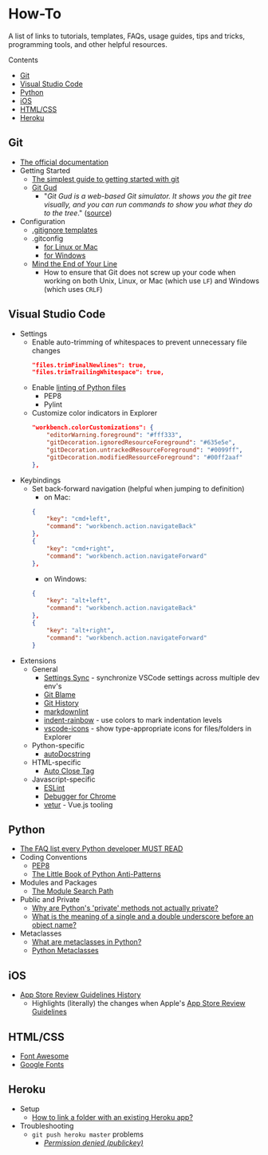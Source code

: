 # How-To

A list of links to tutorials, templates, FAQs, usage guides, tips and tricks, programming tools, and other helpful resources.

Contents

* [Git](#git)
* [Visual Studio Code](#visual-studio-code)
* [Python](#python)
* [iOS](#ios)
* [HTML/CSS](#htmlcss)
* [Heroku](#heroku)

## Git

* [The official documentation](https://git-scm.com/docs)
* Getting Started
    * [The simplest guide to getting started with git](http://rogerdudler.github.io/git-guide/)
    * [Git Gud](https://nic-hartley.github.io/git-gud/)
        * "*Git Gud is a web-based Git simulator. It shows you the git tree visually, and you can run commands to show you what they do to the tree*." ([source](https://dev.to/nichartley/git-gud-at-git-5d9k))
* Configuration
    * [.gitignore templates](https://github.com/github/gitignore)
    * .gitconfig
        * [for Linux or Mac](./git/gitconfig/unix/.gitconfig)
        * [for Windows](./git/gitconfig/windows/.gitconfig)
    * [Mind the End of Your Line](https://adaptivepatchwork.com/2012/03/01/mind-the-end-of-your-line/)
        * How to ensure that Git does not screw up your code when working on both Unix, Linux, or Mac (which use `LF`) and Windows (which uses `CRLF`)

## Visual Studio Code

* Settings
    * Enable auto-trimming of whitespaces to prevent unnecessary file changes
        ```json
        "files.trimFinalNewlines": true,
        "files.trimTrailingWhitespace": true,
        ```
    * Enable [linting of Python files](https://code.visualstudio.com/docs/python/linting)
        * PEP8
        * Pylint
    * Customize color indicators in Explorer
        ```json
        "workbench.colorCustomizations": {
            "editorWarning.foreground": "#fff333",
            "gitDecoration.ignoredResourceForeground": "#635e5e",
            "gitDecoration.untrackedResourceForeground": "#0099ff",
            "gitDecoration.modifiedResourceForeground": "#00ff2aaf"
        },
        ```
* Keybindings
    * Set back-forward navigation (helpful when jumping to definition)
        * on Mac:
        ```json
        {
            "key": "cmd+left",
            "command": "workbench.action.navigateBack"
        },
        {
            "key": "cmd+right",
            "command": "workbench.action.navigateForward"
        },
        ```
        * on Windows:
        ```json
        {
            "key": "alt+left",
            "command": "workbench.action.navigateBack"
        },
        {
            "key": "alt+right",
            "command": "workbench.action.navigateForward"
        }
        ```
* Extensions
    * General
        * [Settings Sync](https://marketplace.visualstudio.com/items?itemName=Shan.code-settings-sync) - synchronize VSCode settings across multiple dev env's
        * [Git Blame](https://marketplace.visualstudio.com/items?itemName=waderyan.gitblame)
        * [Git History](https://marketplace.visualstudio.com/items?itemName=donjayamanne.githistory)
        * [markdownlint](https://marketplace.visualstudio.com/items?itemName=DavidAnson.vscode-markdownlint)
        * [indent-rainbow](https://marketplace.visualstudio.com/items?itemName=oderwat.indent-rainbow) - use colors to mark indentation levels
        * [vscode-icons](https://marketplace.visualstudio.com/items?itemName=robertohuertasm.vscode-icons) - show type-appropriate icons for files/folders in Explorer
    * Python-specific
        * [autoDocstring](https://marketplace.visualstudio.com/items?itemName=njpwerner.autodocstring)
    * HTML-specific
        * [Auto Close Tag](https://marketplace.visualstudio.com/items?itemName=formulahendry.auto-close-tag)
    * Javascript-specific
        * [ESLint](https://marketplace.visualstudio.com/items?itemName=dbaeumer.vscode-eslint)
        * [Debugger for Chrome](https://marketplace.visualstudio.com/items?itemName=msjsdiag.debugger-for-chrome)
        * [vetur](https://marketplace.visualstudio.com/items?itemName=octref.vetur) - Vue.js tooling


## Python

* [The FAQ list every Python developer MUST READ](https://docs.python.org/3/faq/programming.html)
* Coding Conventions
    * [PEP8](https://www.python.org/dev/peps/pep-0008/)
    * [The Little Book of Python Anti-Patterns](https://docs.quantifiedcode.com/python-anti-patterns/index.html)
* Modules and Packages
    * [The Module Search Path](https://docs.python.org/3/tutorial/modules.html#the-module-search-path)
* Public and Private
    * [Why are Python's 'private' methods not actually private?](https://stackoverflow.com/q/70528/2745495)
    * [What is the meaning of a single and a double underscore before an object name?](https://stackoverflow.com/q/1301346/2745495)
* Metaclasses
    * [What are metaclasses in Python?](https://stackoverflow.com/q/100003/2745495)
    * [Python Metaclasses](https://realpython.com/python-metaclasses/)

## iOS

* [App Store Review Guidelines History](http://www.appstorereviewguidelineshistory.com/)
    * Highlights (literally) the changes when Apple's [App Store Review Guidelines](https://developer.apple.com/app-store/review/guidelines/)

## HTML/CSS

* [Font Awesome](https://fontawesome.com/?from=io)
* [Google Fonts](https://fonts.google.com/)

## Heroku

* Setup
    * [How to link a folder with an existing Heroku app?](https://stackoverflow.com/q/5129598/2745495)
* Troubleshooting
    * `git push heroku master` problems
        * [*Permission denied (publickey)*](https://stackoverflow.com/q/4269922/2745495)
